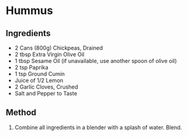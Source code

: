 # Hummus
## Ingredients
* 2 Cans (800g) Chickpeas, Drained
* 2 tbsp Extra Virgin Olive Oil
* 1 tbsp Sesame Oil (if unavailable, use another spoon of olive oil)
* 2 tsp Paprika
* 1 tsp Ground Cumin
* Juice of 1/2 Lemon
* 2 Garlic Cloves, Crushed
* Salt and Pepper to Taste

## Method
1. Combine all ingredients in a blender with a splash of water. Blend. 